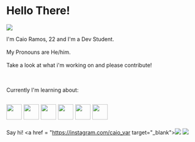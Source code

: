 <h1 align="left"> Hello There!</h1> 
<img src="https://c.tenor.com/6us3et_6HDoAAAAC/hello-there-hi-there.gif">


I'm Caio Ramos, 22 and I'm a Dev Student.<br><br>
My Pronouns are He/him.<br><br>
Take a look at what i'm working on and please contribute!<br><br><br>

Currently I'm learning about:

<h2 align="left"><img src="https://cdn.jsdelivr.net/gh/devicons/devicon/icons/javascript/javascript-original.svg"  width="40" height="40" />
<img src="https://cdn.jsdelivr.net/gh/devicons/devicon/icons/nodejs/nodejs-original.svg"  width="40" height="40" />
<img src="https://cdn.jsdelivr.net/gh/devicons/devicon/icons/react/react-original.svg"  width="40" height="40"/>
<img src="https://cdn.jsdelivr.net/gh/devicons/devicon/icons/python/python-plain.svg"  width="40" height="40"/>
<img src="https://cdn.jsdelivr.net/gh/devicons/devicon/icons/django/django-plain-wordmark.svg"  width="40" height="40"/>
<img src="https://cdn.jsdelivr.net/gh/devicons/devicon/icons/git/git-original-wordmark.svg"  width="40" height="40"/> </h2>

Say hi!
<a href = "https://instagram.com/caio_var target="_blank"><img src="https://img.shields.io/badge/-Instagram-%23E4405F?style=for-the-badge&logo=instagram&logoColor=white" target="_blank"></a>
<a href = "mailto:aramoscaio@gmail.com"><img src="https://img.shields.io/badge/Gmail-D14836?style=for-the-badge&logo=gmail&logoColor=white" target="_blank"></a>
          
        

